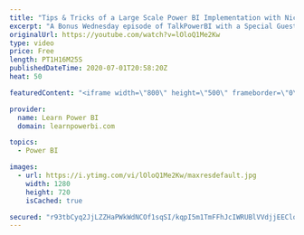 ```yaml
---
title: "Tips & Tricks of a Large Scale Power BI Implementation with Nicky van Vroenhoven 🔴TalkPowerBI LIVE"
excerpt: "A Bonus Wednesday episode of TalkPowerBI with a Special Guest - Nicky van Vroenhoven, a Power BI Expert, Blogger, Speaker and Co-Founder of Power BI Days (Netherlands). Nicky would be sharing his journey about challenges and accomplishments of a Large Scale Power BI Implementation with 750+ Users.  Back"
originalUrl: https://youtube.com/watch?v=lOloQ1Me2Kw
type: video
price: Free
length: PT1H16M25S
publishedDateTime: 2020-07-01T20:58:20Z
heat: 50

featuredContent: "<iframe width=\"800\" height=\"500\" frameborder=\"0\" src=\"https://www.youtube.com/embed/lOloQ1Me2Kw\" allow=\"accelerometer; autoplay; encrypted-media; gyroscope; picture-in-picture\" allowfullscreen></iframe>"

provider:
  name: Learn Power BI
  domain: learnpowerbi.com

topics:
  - Power BI

images:
  - url: https://i.ytimg.com/vi/lOloQ1Me2Kw/maxresdefault.jpg
    width: 1280
    height: 720
    isCached: true

secured: "r93tbCyq2JjLZZHaPWkWdNCOf1sqSI/kqpI5m1TmFFhJcIWRUBlVVdjjEECloAOn4U8J5bAhXLtTp+wftIMRP9bv0DCeozJpPM/74CN6fFsBHVcia2ZxU1MRymUoNOx/EiERBKZp8hRVAopXUYm0tML1YI29wMjeVgclaKUoxfIdeuabmKC/dqdMreaIcAWIZoNnpUxhPOV+EPXS7XNcxbTTwzzrW046kJIlsDFvrYAFhnxvCiB6CyoQgAukliOChTWCTKCW4zPjRguSQIx1YF/LqI951PvGqQmBRk/4NfBBWeXcFSHxxhDRphwLsmV0lBEBar/0BuQhdWW7AozEbmlnffLcEvOl8WnKbXORPMkxn/FJceq9h2f/KR8FGsVudL4rBGIWj67mEPclDA8ISXpYkxVnNS3tfPVMim+e4N4=;c9+QwfKdL4jEix2zgH9whg=="
---
```


